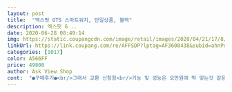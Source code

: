 ```yaml
---
layout: post 
title:  "엑스핏 GTS 스마트워치, 단일상품, 블랙" 
description: 엑스핏 G ..
date: 2020-06-28 08:49:14 
img: https://static.coupangcdn.com/image/retail/images/2020/04/21/17/8/160da4c1-6c0e-4024-ac6d-57072529a274.jpg 
linkUrl: https://link.coupang.com/re/AFFSDP?lptag=AF3600438&subid=ahnPublicAsk&pageKey=1505211755&itemId=2584253427&vendorItemId=70576462345&traceid=V0-113-b4a8478ac5cae8c9 
categories: [1017] 
color: A566FF 
price: 49800 
author: Ask View Shop 
cont:  "●구매후기●<br/>그래서 교환 신청함<br/>기능 및 성능은 오만원에 딱 맞는것 같음 (시계 화면 단출 3가지가 끝 다운로드 없음 기타 단출한 기능 몇개 있음)<br/>디자인도 이쁘구 가성비 꿀템인듯 만족합니다<br/>디자인은 나름 깔끔함<br/>디자인은 애플과 비슷하구 시계마감도 잘되어있어요.<br/>.<br/><br/>몇일 사용해 보고 다시 업뎃 예정.<br/>ㅋ<br/>무엇보다 심플하구 이쁩니다 ㅋㅋㅋㅋ 여성들이 차기에 부담스럽지 않아요<br/>배송도 주문하고 하루만에 온거같아요 역쉬 로켓.<br/>빠른배송 굳굳!<br/>브랜드제품은 가격이 너무 부담스러워서 ㅠㅠ<br/>사진에 보이는것처럼 액정에도 뭐가 막 묻어있음<br/>생각보다 가볍고 활동할때도 불편하지 않아서 계속 차고있을꺼같습니다!<br/>샤오미 어메이즈핏 빕 하구 고민하다가 구입했습니다 ㅎㅎ<br/>앱 번역도 약간 이상하게 되있음 중국지품이라 뭐... <br/> 가성비론 좋은듯<br/>옆에서 같이 보던 동생도 하나 가지고싶다고 하네요ㅋㅋ 담 생일선물로 사줘야겠어요<br/>왜 이러는 걸까요???<br/>운동하면서 사용해본 결과 측정도 정확했고 무게도 무척 가벼워 차고 한줄도 몰랐네용.<br/>ㅎ.<br/><br/>입문 및 경험용으로 구매해서 써보려구 구입했어요<br/>중요한 문제는 3일만에 터치 안 먹히고 화면 안꺼짐<br/>처음받았을때 상자가 더러움 꾸겨져있음<br/>큼직한 화면에 기능들도 심박수 혈압 수면체크에 폰 연동도 잘되서 연락오는거 바로 캐치합니다<br/>" 
---
```

